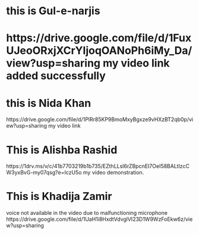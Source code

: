 <h1>this is Gul-e-narjis<h1>
https://drive.google.com/file/d/1FuxUJeoORxjXCrYIjoqOANoPh6iMy_Da/view?usp=sharing
my video link added successfully 
<h1>this is Nida Khan</h1>
  https://drive.google.com/file/d/1PlRr85KP9BmoMxyBgxze9vHXzBT2qb0p/view?usp=sharing
  my video link
<h1>This is Alishba Rashid</h1>
https://1drv.ms/v/c/41b7703219b1b735/EZthLLsI6rZBpcnEI7OeI58BALtIzcCW3yxBvG-my07qsg?e=IczU5o
my video demonstration.
<h1>This is Khadija Zamir</h1>
  voice not available in the video due to malfunctioning microphone
https://drive.google.com/file/d/1UaH1i8HxdtVdvglVI23D1W9WzFoEkw6z/view?usp=sharing
